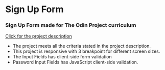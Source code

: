 # Sign Up Form
### Sign Up Form made for The Odin Project curriculum
[Click for the project description](https://www.theodinproject.com/lessons/node-path-intermediate-html-and-css-sign-up-form)
- The project meets all the criteria stated in the project description.
- This project is responsive with 3 breakpoint for different screen sizes. 
- The Input Fields has client-side form validation
- Password Input Fields has JavaScript  client-side validation.
